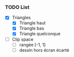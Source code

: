 ### TODO List

- [x] Triangles
  - [x] Triangle haut
  - [x] Triangle bas
  - [x] Triangle quelconque
- [ ] Clip space
  - [ ] rangée [-1, 1]
  - [ ] dessin hors écran écarté